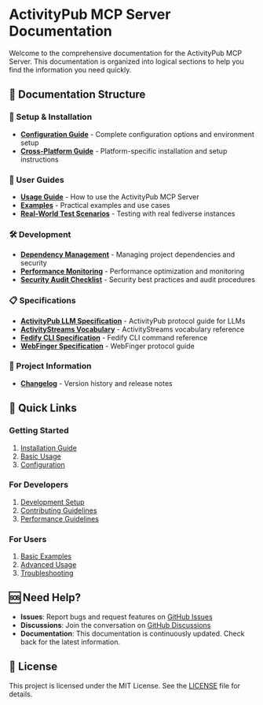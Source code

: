 # ActivityPub MCP Server Documentation

Welcome to the comprehensive documentation for the ActivityPub MCP Server. This documentation is organized into logical sections to help you find the information you need quickly.

## 📁 Documentation Structure

### 🚀 Setup & Installation
- **[Configuration Guide](setup/CONFIG_GUIDE.md)** - Complete configuration options and environment setup
- **[Cross-Platform Guide](setup/CROSS_PLATFORM.md)** - Platform-specific installation and setup instructions

### 📖 User Guides
- **[Usage Guide](guides/USAGE_GUIDE.md)** - How to use the ActivityPub MCP Server
- **[Examples](guides/EXAMPLES.md)** - Practical examples and use cases
- **[Real-World Test Scenarios](guides/real-world-test-scenario.md)** - Testing with real fediverse instances

### 🛠️ Development
- **[Dependency Management](development/DEPENDENCY_MANAGEMENT.md)** - Managing project dependencies and security
- **[Performance Monitoring](development/PERFORMANCE_MONITORING.md)** - Performance optimization and monitoring
- **[Security Audit Checklist](development/SECURITY_AUDIT_CHECKLIST.md)** - Security best practices and audit procedures

### 📋 Specifications
- **[ActivityPub LLM Specification](specifications/activitypub-llm-specification-guide.md)** - ActivityPub protocol guide for LLMs
- **[ActivityStreams Vocabulary](specifications/activitystreams-vocabulary-llm-specification-guide.md)** - ActivityStreams vocabulary reference
- **[Fedify CLI Specification](specifications/fedify-cli-llm-specification-guide.md)** - Fedify CLI command reference
- **[WebFinger Specification](specifications/webfinger-llm-specification-guide.md)** - WebFinger protocol guide

### 📝 Project Information
- **[Changelog](CHANGELOG.md)** - Version history and release notes

## 🔗 Quick Links

### Getting Started
1. [Installation Guide](setup/CONFIG_GUIDE.md#installation)
2. [Basic Usage](guides/USAGE_GUIDE.md#quick-start)
3. [Configuration](setup/CONFIG_GUIDE.md#configuration)

### For Developers
1. [Development Setup](development/DEPENDENCY_MANAGEMENT.md#development-setup)
2. [Contributing Guidelines](development/SECURITY_AUDIT_CHECKLIST.md#contributing)
3. [Performance Guidelines](development/PERFORMANCE_MONITORING.md)

### For Users
1. [Basic Examples](guides/EXAMPLES.md#basic-examples)
2. [Advanced Usage](guides/USAGE_GUIDE.md#advanced-usage)
3. [Troubleshooting](guides/USAGE_GUIDE.md#troubleshooting)

## 🆘 Need Help?

- **Issues**: Report bugs and request features on [GitHub Issues](https://github.com/cameronrye/activitypub-mcp/issues)
- **Discussions**: Join the conversation on [GitHub Discussions](https://github.com/cameronrye/activitypub-mcp/discussions)
- **Documentation**: This documentation is continuously updated. Check back for the latest information.

## 📄 License

This project is licensed under the MIT License. See the [LICENSE](../LICENSE) file for details.
